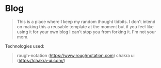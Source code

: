 # Blog

> This is a place where I keep my random thought tidbits.
I don't intend on making this a reusable template at the moment but if you feel like using it for your own blog I can't stop you from forking it. I'm not your mom.

Technologies used:
> rough-notation (https://www.roughnotation.com)
> chakra ui (https://chakra-ui.com/)

